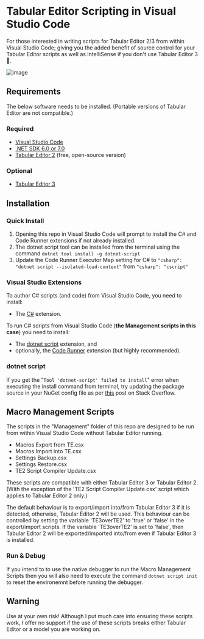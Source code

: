 # Tabular Editor Scripting in Visual Studio Code

For those interested in writing scripts for Tabular Editor 2/3 from within Visual Studio Code; giving you the added benefit of source control for your Tabular Editor scripts as well as IntelliSense if you don't use Tabular Editor 3 👏.

![image](https://user-images.githubusercontent.com/62320770/210715420-487a4a8a-6b2f-47d1-84b3-d511b2778060.png)

## Requirements

The below software needs to be installed. (Portable versions of Tabular Editor are not compatible.)

### Required

- [Visual Studio Code](https://code.visualstudio.com/)
- [.NET SDK 6.0 or 7.0](https://dotnet.microsoft.com/en-us/download)
- [Tabular Editor 2](https://github.com/TabularEditor/TabularEditor) (free, open-source version)

### Optional

- [Tabular Editor 3](https://tabulareditor.com/)

## Installation

### Quick Install

1. Opening this repo in Visual Studio Code will prompt to install the C# and Code Runner extensions if not already installed.
2. The dotnet script tool can be installed from the terminal using the command `dotnet tool install -g dotnet-script`
3. Update the Code Runner Executor Map setting for C# to `"csharp": "dotnet script --isolated-load-context"` from `"csharp": "cscript"`

### Visual Studio Extensions

To author C# scripts (and code) from Visual Studio Code, you need to install:

- The [C#](https://marketplace.visualstudio.com/items?itemName=ms-dotnettools.csharp) extension.

To run C# scripts from Visual Studio Code (**the Management scripts in this case**) you need to install:

- The [dotnet script](https://github.com/filipw/dotnet-script) extension, and
- optionally, the [Code Runner](https://marketplace.visualstudio.com/items?itemName=formulahendry.code-runner) extension (but highly recommended).

### dotnet script

If you get the "`Tool 'dotnet-script' failed to install`" error when executing the install command from terminal, try updating the package source in your NuGet config file as per [this](https://stackoverflow.com/a/68140757) post on Stack Overflow.

## Macro Management Scripts

The scripts in the "Management" folder of this repo are designed to be run from within Visual Studio Code without Tabular Editor running.

- Macros Export from TE.csx
- Macros Import into TE.csx
- Settings Backup.csx
- Settings Restore.csx
- TE2 Script Compiler Update.csx

These scripts are compatible with either Tabular Editor 3 or Tabular Editor 2. (With the exception of the 'TE2 Script Compiler Update.csx' script which applies to Tabular Editor 2 only.)

The default behaviour is to export/import into/from Tabular Editor 3 if it is detected, otherwise, Tabular Editor 2 will be used. This behaviour can be controlled by setting the variable 'TE3overTE2' to 'true' or 'false' in the export/import scripts. If the variable 'TE3overTE2' is set to 'false', then Tabular Editor 2 will be exported/imported into/from even if Tabular Editor 3 is installed.

### Run & Debug

If you intend to to use the native debugger to run the Macro Management Scripts then you will also need to execute the command `dotnet script init` to reset the environemnt before running the debugger.

## Warning

Use at your own risk! Although I put much care into ensuring these scripts work, I offer no support if the use of these scripts breaks either Tabular Editor or a model you are working on.
